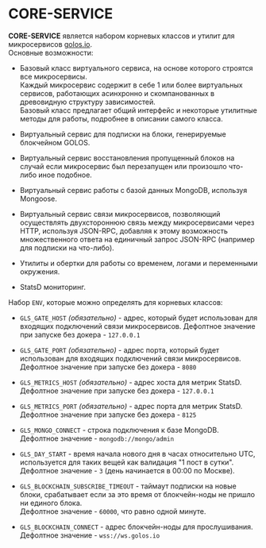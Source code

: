 # CORE-SERVICE 
  
**CORE-SERVICE** является набором корневых классов и утилит для микросервисов [golos.io](https://golos.io).  
Основные возможности:

  - Базовый класс виртуального сервиса, на основе которого строятся все микросервисы.    
  Каждый микросервис содержит в себе 1 или более виртуальных сервисов, работающих асинхронно и скомпанованных в древовидную структуру зависимостей.  
  Базовый класс предлагает общий интерфейс и некоторые утилитные методы для работы, подробнее в описании самого класса.
  
  - Виртуальный сервис для подписки на блоки, генерируемые блокчейном GOLOS.
  
  - Виртуальный сервис восстановления пропущенный блоков на случай если микросервис был перезапущен или произошло что-либо иное подобное.  
  
  - Виртуальный сервис работы с базой данных MongoDB, используя Mongoose.
  
  - Виртуальный сервис связи микросервисов, позволяющий осуществлять двухстороннюю связь между микросервисами через HTTP, используя JSON-RPC, добавляя к этому возможность множественного ответа на единичный запрос JSON-RPC (например для подписки на что-либо).
  
  - Утилиты и обертки для работы со временем, логами и переменными окружения.
  
  - StatsD мониторинг.

Набор `ENV`, которые можно определять для корневых классов:

  - `GLS_GATE_HOST` *(обязательно)* - адрес, который будет использован для входящих подключений связи микросервисов.
   Дефолтное значение при запуске без докера - `127.0.0.1`

  - `GLS_GATE_PORT` *(обязательно)* - адрес порта, который будет использован для входящих подключений связи микросервисов.
   Дефолтное значение при запуске без докера - `8080`

  - `GLS_METRICS_HOST` *(обязательно)* - адрес хоста для метрик StatsD.
   Дефолтное значение при запуске без докера - `127.0.0.1`
      
  - `GLS_METRICS_PORT` *(обязательно)* - адрес порта для метрик StatsD.
   Дефолтное значение при запуске без докера - `8125`

  - `GLS_MONGO_CONNECT` - строка подключения к базе MongoDB.  
   Дефолтное значение - `mongodb://mongo/admin`

  - `GLS_DAY_START` - время начала нового дня в часах относительно UTC, используется для таких вещей как валидация "1 пост в сутки".    
   Дефолтное значение - `3` (день начинается в 00:00 по Москве). 

  - `GLS_BLOCKCHAIN_SUBSCRIBE_TIMEOUT` - таймаут подписки на новые блоки, срабатывает если за это время от блокчейн-ноды не пришло ни единого блока.  
   Дефолтное значение - `60000`, что равно одной минуте.
     
  - `GLS_BLOCKCHAIN_CONNECT` - адрес блокчейн-ноды для прослушивания.  
   Дефолтное значение - `wss://ws.golos.io`
